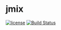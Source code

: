 # jmix

<p>
<a href="http://www.apache.org/licenses/LICENSE-2.0"><img src="https://img.shields.io/badge/license-Apache%20License%202.0-blue.svg?style=flat" alt="license" title=""></a>
<a href="https://travis-ci.org/jmix-framework/jmix"><img src="https://travis-ci.org/jmix-framework/jmix.svg?branch=master" alt="Build Status" title=""></a>
</p>
